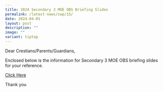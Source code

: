 ```yaml
---
title: 2024 Secondary 3 MOE OBS Briefing Slides
permalink: /latest-news/cwp/15/
date: 2024-04-01
layout: post
description: ""
image: ""
variant: tiptap
---
```

<p>Dear Crestians/Parents/Guardians,</p>
<p>Enclosed below is the information for Secondary 3 MOE OBS briefing slides
for your reference.</p>
<p><a href="/files/CWP/PRCS_Parents_Briefing_Slides_for_MOE_OBS_.pdf" rel="noopener noreferrer nofollow" target="_blank">Click Here</a>
</p>
<p>Thank you</p>
